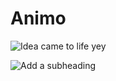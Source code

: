 # Animo
![Idea came to life  yey](https://user-images.githubusercontent.com/60531116/106675314-f249aa80-6582-11eb-9f47-ebb5aa31d00b.gif)

![Add a subheading](https://user-images.githubusercontent.com/60531116/106693666-ecfd5780-65a4-11eb-9937-fd174fc3f7a8.png)




